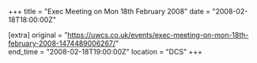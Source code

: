 +++
title = "Exec Meeting on Mon 18th February 2008"
date = "2008-02-18T18:00:00Z"

[extra]
original = "https://uwcs.co.uk/events/exec-meeting-on-mon-18th-february-2008-1474489006267/"    
end_time = "2008-02-18T19:00:00Z"
location = "DCS"
+++



